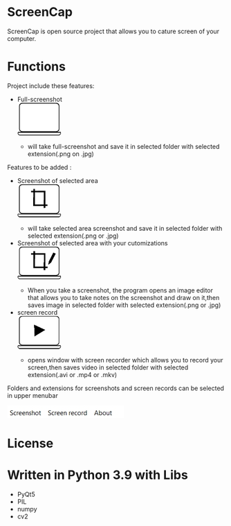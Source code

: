 <h1>ScreenCap</h1>
<div>ScreenCap is open source project that allows you to cature screen of your computer.</div>
<h1>Functions</h1>
<p>Project include these features:</p>
<ul>
    <li>Full-screenshot</li>
        <img src="icons/README/screen_icon_readme.png" alt="screenshot" width = 100px>
        <ul>
            <li>will take full-screenshot and save it in selected folder with selected extension(.png on .jpg)</li>
        </ul>
</ul>
<p>Features to be added :</p>
<ul>
    <li>Screenshot of selected area</li>
    <img src="icons/README/areascreen_icon_readme.png" alt="screenshot" width = 100px>
    <ul>
            <li>will take selected area screenshot and save it in selected folder with selected extension(.png or .jpg)</li>
    </ul>
    <li>Screenshot of selected area with your cutomizations</li>
    <img src="icons/README/customareascreen_icon_readme.png" alt="screenshot" width = 100px>
        <ul>
            <li>When you take a screenshot, the program opens an image editor that allows you to take notes on the screenshot and draw on it,then saves image in selected folder with selected extension(.png or .jpg)</li>
        </ul>
    <li>screen record</li>
    <img src="icons/README/record_icon_readme.png" alt="screenshot" width = 100px>
    <ul>
        <li>opens window with screen recorder which allows you to record your screen,then saves video in selected folder with selected extension(.avi or .mp4 or .mkv)</li>
    </ul>
</ul>
<p>Folders and extensions for screenshots and screen records can be selected in upper menubar</p>
<img src="icons/README/menubar_readme.jpg" alt="menubar">
<h1>License</h1>
<h1>Written in Python 3.9 with Libs</h1>
<ul>
    <li>PyQt5</li>
    <li>PIL</li>
    <li>numpy</li>
    <li>cv2</li>
</ul>